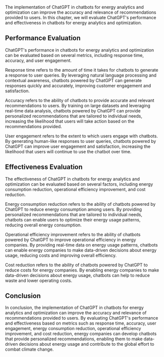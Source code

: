 
The implementation of ChatGPT in chatbots for energy analytics and optimization can improve the accuracy and relevance of recommendations provided to users. In this chapter, we will evaluate ChatGPT's performance and effectiveness in chatbots for energy analytics and optimization.

Performance Evaluation
----------------------

ChatGPT's performance in chatbots for energy analytics and optimization can be evaluated based on several metrics, including response time, accuracy, and user engagement.

Response time refers to the amount of time it takes for chatbots to generate a response to user queries. By leveraging natural language processing and contextual awareness, chatbots powered by ChatGPT can generate responses quickly and accurately, improving customer engagement and satisfaction.

Accuracy refers to the ability of chatbots to provide accurate and relevant recommendations to users. By training on large datasets and leveraging real-time data analysis, chatbots powered by ChatGPT can provide personalized recommendations that are tailored to individual needs, increasing the likelihood that users will take action based on the recommendations provided.

User engagement refers to the extent to which users engage with chatbots. By generating human-like responses to user queries, chatbots powered by ChatGPT can improve user engagement and satisfaction, increasing the likelihood that users will continue to use the chatbot over time.

Effectiveness Evaluation
------------------------

The effectiveness of ChatGPT in chatbots for energy analytics and optimization can be evaluated based on several factors, including energy consumption reduction, operational efficiency improvement, and cost reduction.

Energy consumption reduction refers to the ability of chatbots powered by ChatGPT to reduce energy consumption among users. By providing personalized recommendations that are tailored to individual needs, chatbots can enable users to optimize their energy usage patterns, reducing overall energy consumption.

Operational efficiency improvement refers to the ability of chatbots powered by ChatGPT to improve operational efficiency in energy companies. By providing real-time data on energy usage patterns, chatbots can enable energy companies to make data-driven decisions about energy usage, reducing costs and improving overall efficiency.

Cost reduction refers to the ability of chatbots powered by ChatGPT to reduce costs for energy companies. By enabling energy companies to make data-driven decisions about energy usage, chatbots can help to reduce waste and lower operating costs.

Conclusion
----------

In conclusion, the implementation of ChatGPT in chatbots for energy analytics and optimization can improve the accuracy and relevance of recommendations provided to users. By evaluating ChatGPT's performance and effectiveness based on metrics such as response time, accuracy, user engagement, energy consumption reduction, operational efficiency improvement, and cost reduction, energy companies can develop chatbots that provide personalized recommendations, enabling them to make data-driven decisions about energy usage and contribute to the global effort to combat climate change.
